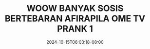 --- 
title: "WOOW  BANYAK SOSIS BERTEBARAN   AFIRAPILA OME TV PRANK  1"
description: "streaming bokeh WOOW  BANYAK SOSIS BERTEBARAN   AFIRAPILA OME TV PRANK  1 durasi panjang   new"
date: 2024-10-15T06:03:18-08:00
file_code: "tg3kjqmtam3l"
draft: false
cover: "zmmtnvc4jmc0pte2.jpg"
tags: ["WOOW", "BANYAK", "SOSIS", "BERTEBARAN", "AFIRAPILA", "OME", "PRANK", "bokep-indo", "bokep-viral", "bokep-ig"]
length: 674
fld_id: "1483105"
foldername: "Afirapila"
categories: ["Afirapila"]
views: 0
---
